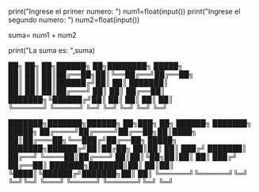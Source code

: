 print("Ingrese el primer numero: ")
num1=float(input())
print("Ingrese el segundo numero: ")
num2=float(input())

suma= num1 + num2

print("La suma es: ",suma)


██╗     ██╗   ██╗██████╗ ██╗████████╗ █████╗                  
██║     ██║   ██║██╔══██╗██║╚══██╔══╝██╔══██╗                 
██║     ██║   ██║██████╔╝██║   ██║   ███████║                 
██║     ██║   ██║██╔═══╝ ██║   ██║   ██╔══██║                 
███████╗╚██████╔╝██║     ██║   ██║   ██║  ██║                 
╚══════╝ ╚═════╝ ╚═╝     ╚═╝   ╚═╝   ╚═╝  ╚═╝                 
                                                              
███████╗███████╗██████╗ ██╗███╗   ██╗ ██████╗ ███████╗ █████╗ 
██╔════╝██╔════╝██╔══██╗██║████╗  ██║██╔═══██╗╚══███╔╝██╔══██╗
█████╗  ███████╗██████╔╝██║██╔██╗ ██║██║   ██║  ███╔╝ ███████║
██╔══╝  ╚════██║██╔═══╝ ██║██║╚██╗██║██║   ██║ ███╔╝  ██╔══██║
███████╗███████║██║     ██║██║ ╚████║╚██████╔╝███████╗██║  ██║
╚══════╝╚══════╝╚═╝     ╚═╝╚═╝  ╚═══╝ ╚═════╝ ╚══════╝╚═╝  ╚═╝
                                                              

